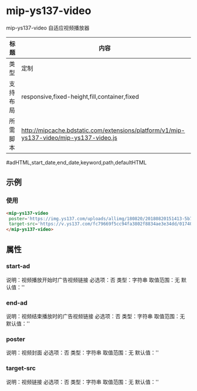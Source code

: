 # mip-ys137-video

mip-ys137-video 自适应视频播放器

标题|内容
----|----
类型|定制
支持布局|responsive,fixed-height,fill,container,fixed
所需脚本|http://mipcache.bdstatic.com/extensions/platform/v1/mip-ys137-video/mip-ys137-video.js

#adHTML,start_date,end_date,keyword,path,defaultHTML

## 示例

### 使用
```html
<mip-ys137-video
 poster='https://img.ys137.com/uploads/allimg/180820/20180820151413-5b7a6a45ec87a.png'
 target-src='https://v.ys137.com/fc79669f5cc94fa3802f8834ae3e34dd/01740d70459e44d689453104c3c53b90-1ba85f3f926d5992cd672fcf4dfc533f-hd.mp4'>
</mip-ys137-video>
```

## 属性

### start-ad

说明：视频播放开始时广告视频链接
必选项：否
类型：字符串
取值范围：无
默认值：''

### end-ad

说明：视频结束播放时的广告视频链接
必选项：否
类型：字符串
取值范围：无
默认值：''

### poster

说明：视频封面
必选项：否
类型：字符串
取值范围：无
默认值：''

### target-src

说明：视频链接
必选项：否
类型：字符串
取值范围：无
默认值：''

